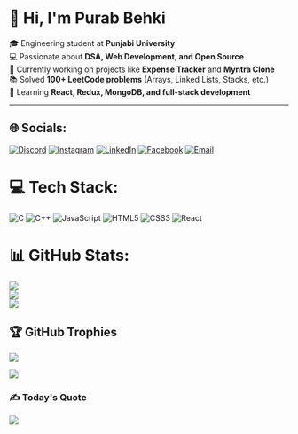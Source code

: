 # 👋 Hi, I'm Purab Behki  

🎓 Engineering student at **Punjabi University**  
💻 Passionate about **DSA, Web Development, and Open Source**  
🚀 Currently working on projects like **Expense Tracker** and **Myntra Clone**  
📚 Solved **100+ LeetCode problems** (Arrays, Linked Lists, Stacks, etc.)  
🌱 Learning **React, Redux, MongoDB, and full-stack development**  

---

## 🌐 Socials:
[![Discord](https://img.shields.io/badge/Discord-Purab--8959-%237289DA.svg?logo=discord&logoColor=white)](https://discord.gg/propurab8959) 
[![Instagram](https://img.shields.io/badge/Instagram-@purab__behki-%23E4405F.svg?logo=instagram&logoColor=white)](https://instagram.com/purab_behki) 
[![LinkedIn](https://img.shields.io/badge/LinkedIn-Purab%20Behki-%230077B5.svg?logo=linkedin&logoColor=white)](https://linkedin.com/in/PurabBehki)
[![Facebook](https://img.shields.io/badge/Facebook-Purab%20Behki-%231877F2.svg?logo=Facebook&logoColor=white)](https://facebook.com/PurabBehki)
[![Email](https://img.shields.io/badge/Email-behkipurab%40gmail.com-D14836?logo=gmail&logoColor=white)](mailto:behkipurab@gmail.com)
 

# 💻 Tech Stack:
![C](https://img.shields.io/badge/c-%2300599C.svg?style=flat-square&logo=c&logoColor=white) ![C++](https://img.shields.io/badge/c++-%2300599C.svg?style=flat-square&logo=c%2B%2B&logoColor=white) ![JavaScript](https://img.shields.io/badge/javascript-%23323330.svg?style=flat-square&logo=javascript&logoColor=%23F7DF1E) ![HTML5](https://img.shields.io/badge/html5-%23E34F26.svg?style=flat-square&logo=html5&logoColor=white) ![CSS3](https://img.shields.io/badge/css3-%231572B6.svg?style=flat-square&logo=css3&logoColor=white) ![React](https://img.shields.io/badge/react-%2320232a.svg?style=flat-square&logo=react&logoColor=%2361DAFB)
# 📊 GitHub Stats:
![](https://github-readme-stats.vercel.app/api?username=purabbehki&theme=cobalt2&hide_border=false&include_all_commits=true&count_private=false)<br/>
![](https://nirzak-streak-stats.vercel.app/?user=purabbehki&theme=cobalt2&hide_border=false)<br/>
![](https://github-readme-stats.vercel.app/api/top-langs/?username=purabbehki&theme=cobalt2&hide_border=false&include_all_commits=true&count_private=false&layout=compact)


## 🏆 GitHub Trophies
![](https://github-profile-trophy.vercel.app/?username=purabbehki&theme=radical&no-frame=false&no-bg=true&margin-w=4)

![](https://github-contributor-stats.vercel.app/api?username=purabbehki&limit=5&theme=dark&combine_all_yearly_contributions=true)


### ✍️ Today's Quote
![](https://quotes-github-readme.vercel.app/api?type=horizontal&theme=radical)




<!-- Proudly created with GPRM ( https://gprm.itsvg.in ) -->
